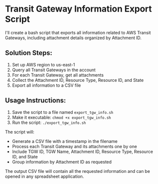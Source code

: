 # Transit Gateway Information Export Script

I'll create a bash script that exports all information related to AWS Transit Gateways, including attachment details organized by Attachment ID.

## Solution Steps:
1. Set up AWS region to us-east-1
2. Query all Transit Gateways in the account
3. For each Transit Gateway, get all attachments
4. Collect the Attachment ID, Resource Type, Resource ID, and State
5. Export all information to a CSV file

## Usage Instructions:

1. Save the script to a file named `export_tgw_info.sh`
2. Make it executable: `chmod +x export_tgw_info.sh`
3. Run the script: `./export_tgw_info.sh`

The script will:
- Generate a CSV file with a timestamp in the filename
- Process each Transit Gateway and its attachments one by one
- Include TGW ID, TGW Name, Attachment ID, Resource Type, Resource ID, and State
- Group information by Attachment ID as requested

The output CSV file will contain all the requested information and can be opened in any spreadsheet application.